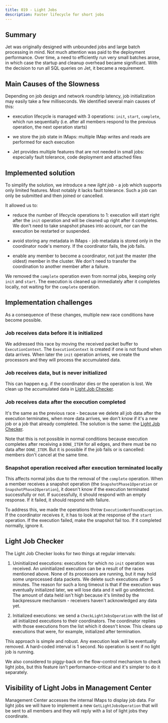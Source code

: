 ```yaml
---
title: 019 - Light Jobs
description: Faster lifecycle for short jobs
---
```


## Summary

Jet was originally designed with unbounded jobs and large batch
processing in mind. Not much attention was paid to the deployment
performance. Over time, a need to efficiently run very small batches
arose, in which case the startup and cleanup overhead became
significant. With the decision to run all SQL queries on Jet, it became
a requirement.

## Main Causes of the Slowness

Depending on job design and network roundtrip latency, job
initialization may easily take a few milliseconds. We identified several
main causes of this:

- execution lifecycle is managed with 3 operations: `init`, `start`,
  `complete`, which run sequentially (i.e. after all members respond to
  the previous operation, the next operation starts)

- we store the job state in IMaps: multiple IMap writes and reads are
  performed for each execution

- Jet provides multiple features that are not needed in small jobs:
  especially fault tolerance, code deployment and attached files

## Implemented solution

To simplify the solution, we introduce a new _light job_ - a job which
supports only limited features. Most notably it lacks fault tolerance.
Such a job can only be submitted and then joined or cancelled.

It allowed us to:

- reduce the number of lifecycle operations to 1: execution will start
  right after the `init` operation and will be cleaned up right after it
  completes. We don't need to take snapshot phases into account, nor can
  the execution be restarted or suspended.

- avoid storing any metadata in IMaps - job metadata is stored only in
  the coordinator node's memory. If the coordinator fails, the job
  fails.

- enable any member to become a coordinator, not just the master (the
  oldest) member in the cluster. We don't need to transfer the
  coordination to another member after a failure.

We removed the `complete` operation even from normal jobs, keeping only
`init` and `start`. The execution is cleaned up immediately after it
completes locally, not waiting for the `complete` operation.

## Implementation challenges

As a consequence of these changes, multiple new race conditions have
become possible.

### Job receives data before it is initialized

We addressed this race by moving the received packet buffer to
`ExecutionContext`. The `ExecutionContext` is created if one is not
found when data arrives. When later the `init` operation arrives, we
create the processors and they will process the accumulated data.


### Job receives data, but is never initialized

This can happen e.g. if the coordinator dies or the operation is lost.
We clean up the accumulated data in [Light Job
Checker](#light-job-checker).

### Job receives data after the execution completed

It's the same as the previous race - because we delete all job data
after the execution terminates, when more data arrives, we don't know if
it's a new job or a job that already completed. The solution is the
same: the [Light Job Checker](#light-job-checker).

Note that this is not possible in normal conditions because execution
completes after receiving a `DONE_ITEM` for all edges, and there must be
no data after `DONE_ITEM`. But it is possible if the job fails or is
cancelled: members don't cancel at the same time.

### Snapshot operation received after execution terminated locally

This affects normal jobs due to the removal of the `complete` operation.
When a member receives a snapshot operation (the
`SnapshotPhase1Operation` or `SnapshotPhase2Operation`), it doesn't know
if the execution terminated successfully or not. If successfully, it
should respond with an empty response. If it failed, it should respond
with failure.

To address this, we made the operations throw
`ExecutionNotFoundException`. If the coordinator receives it, it has to
look at the response of the `start` operation. If the execution failed,
make the snapshot fail too. If it completed normally, ignore it.

## Light Job Checker

The Light Job Checker looks for two things at regular intervals:

1. Uninitialized executions: executions for which no `init` operation
   was received. An uninitialized execution can be a result of the races
   mentioned above. None of its processors are running, but it may hold
   some unprocessed data packets. We delete such executions after 5
   minutes. The reason for such a long timeout is that if the execution
   was eventually initialized later, we will lose data and it will go
   undetected. The amount of data held isn't high because it's limited
   by the backpressure mechanism - receivers haven't acknowledged any
   data yet.

2. Initialized executions: we send a `CheckLightJobsOperation` with the
   list of all initialized executions to their coordinators. The
   coordinator replies with those executions from the list which it
   doesn't know. This cleans up executions that were, for example,
   initialized after termination.

This approach is simple and robust. Any execution leak will be
eventually removed. A hard-coded interval is 1 second. No operation is
sent if no light job is running.

We also considered to piggy-back on the flow-control mechanism to check
light jobs, but this feature isn't performance-critical and it's simpler
to do it separately.

## Visibility of Light Jobs in Management Center

Management Center accesses the internal IMaps to display job data. For
light jobs we will have to implement a new `GetLightJobsOperation` that
will be sent to all members and they will reply with a list of light
jobs they coordinate.


























